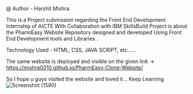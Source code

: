 @ Author - Harshit Mishra

This is a Project submission regarding the Front End Development Internship of AICTE With Collaboration with IBM SkillsBuild 
Project is about the PharmEasy Website Repository designed and developed Using Front End Development tools and Libraries .

Technology Used - HTML, CSS, JAVA SCRIPT, etc......

The same website is deployed and visible on the given link -> https://mishra0010.github.io/PharmEasy-Clone-Website/


So I hope u guys visited the website and loved it ..
Keep Learning
![Screenshot (1590)](https://github.com/mishra0010/PharmEasy-Clone-Website/assets/88685324/141e1e8d-5372-4803-8d39-6d8b2b4b64f8)
